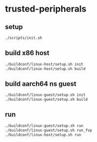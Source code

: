 # trusted-peripherals

## setup
```sh
./scripts/init.sh
```

## build x86 host
```sh
./buildconf/linux-host/setup.sh init
./buildconf/linux-host/setup.sh build
```

## build aarch64 ns guest
```sh
./buildconf/linux-guest/setup.sh init
./buildconf/linux-guest/setup.sh build
```

## run
```sh
./buildconf/linux-guest/setup.sh run
./buildconf/linux-guest/setup.sh run_fvp
./buildconf/linux-host/setup.sh run
```
